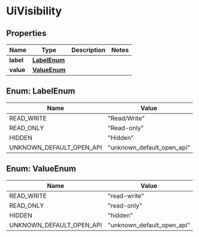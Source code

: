 

# UiVisibility


## Properties

| Name | Type | Description | Notes |
|------------ | ------------- | ------------- | -------------|
|**label** | [**LabelEnum**](#LabelEnum) |  |  |
|**value** | [**ValueEnum**](#ValueEnum) |  |  |



## Enum: LabelEnum

| Name | Value |
|---- | -----|
| READ_WRITE | &quot;Read/Write&quot; |
| READ_ONLY | &quot;Read-only&quot; |
| HIDDEN | &quot;Hidden&quot; |
| UNKNOWN_DEFAULT_OPEN_API | &quot;unknown_default_open_api&quot; |



## Enum: ValueEnum

| Name | Value |
|---- | -----|
| READ_WRITE | &quot;read-write&quot; |
| READ_ONLY | &quot;read-only&quot; |
| HIDDEN | &quot;hidden&quot; |
| UNKNOWN_DEFAULT_OPEN_API | &quot;unknown_default_open_api&quot; |



